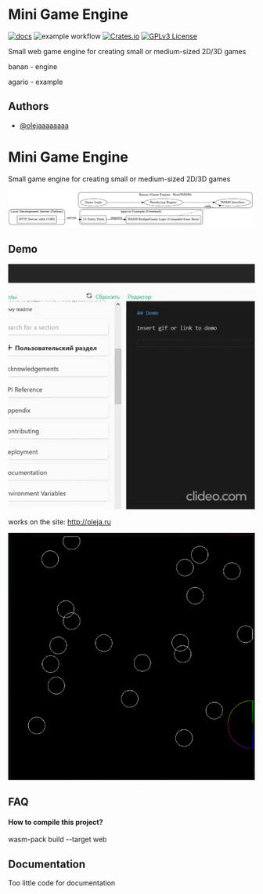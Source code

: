
# Mini Game Engine
[![docs](https://docs.rs/Banan/badge.svg)](https://github.com/olejaaaaaaaa/Banan/docs/index.md)
![example workflow](https://github.com/olejaaaaaaaa/Banan/actions/workflows/rust.yml/badge.svg)
[![Crates.io](https://img.shields.io/crates/v/Banan.svg?label=Banan)](https://crates.io/crates/Banan)
[![GPLv3 License](https://img.shields.io/badge/License-GPL%20v3-yellow.svg)](https://opensource.org/licenses/)

Small web game engine for creating small or medium-sized 2D/3D games

banan - engine

agario - example


## Authors

- [@olejaaaaaaaa](https://www.github.com/olejaaaaaaaa)


# Mini Game Engine

Small game engine for creating small or medium-sized 2D/3D games


![project](https://github.com/olejaaaaaaaa/Banan/blob/main/structure-project.png)






## Demo

![demo](https://github.com/olejaaaaaaaa/Banan/blob/main/demo.gif)

works on the site: http://oleja.ru

![demo](https://github.com/olejaaaaaaaa/Banan/blob/main/121.jpg)

## FAQ

#### How to compile this project?

wasm-pack build --target web



## Documentation

Too little code for documentation

